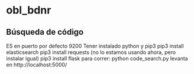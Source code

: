 # obl_bdnr

## Búsqueda de código
ES en puerto por defecto 9200
Tener instalado python y pip3
pip3 install elasticsearch
pip3 install requests (no lo estamos usando ahora, pero instalar igual)
pip3 install flask
para correr: python code_search.py
levanta en http://localhost:5000/
